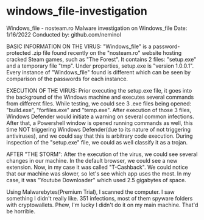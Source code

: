 # windows_file-investigation
Windows_file - nosteam.ro
Malware investigation on Windows_file
Date: 1/16/2022
Conducted by: github.com/neminol

BASIC INFORMATION ON THE VIRUS:
"Windows_file" is a password-protected .zip file found recently on the "nosteam.ro" website hosting cracked Steam games, such as "The Forest". It contains 2 files: "setup.exe" and a temporary file "tmp".
Under properties, setup.exe is "version 1.0.0.1". Every instance of "Windows_file" found is different which can be seen by comparison of the passwords for each instance.

EXECUTION OF THE VIRUS:
Prior executing the setup.exe file, it goes into the background of the Windows machine and executes several commands from different files.
While testing, we could see 3 .exe files being opened: "build.exe", "forfiles.exe" and "temp.exe". After execution of those 3 files, Windows Defender would initiate a warning on several common infections.
After that, a Powershell window is opened running commands as well, this time NOT triggering Windows Defender(due to its nature of not triggering antiviruses), and we could say that this is arbitrary code execution.
During inspection of the "setup.exe" file, we could as well classify it as a trojan.

AFTER "THE STORM":
After the execution of the virus, we could see several changes in our machine.
In the default browser, we could see a new extension. Now, in my case it was called "T-Cashback". We could notice that our machine was slower, so let's see which app uses the most.
In my case, it was "Youtube Downloader" which used 2.5 gigabytes of space. 

Using Malwarebytes(Premium Trial), I scanned the computer. I saw something I didn't really like. 351 infections, most of them spyware folders with cryptowallets.
Phew, I'm lucky I didn't do it on my main machine. That'd be horrible.
